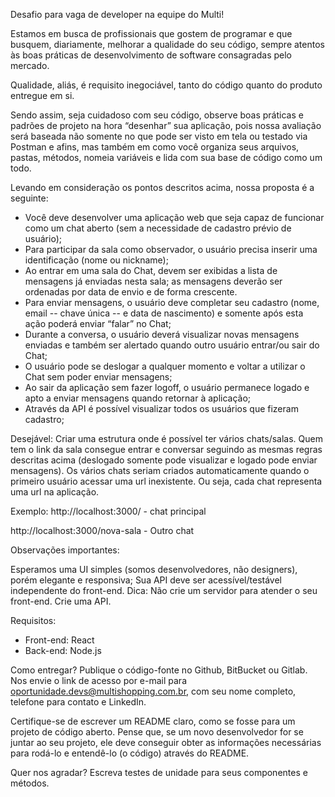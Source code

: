Desafio para vaga de developer na equipe do Multi!

Estamos em busca de profissionais que gostem de programar e que busquem, diariamente, melhorar a qualidade do seu código, sempre atentos às boas práticas de desenvolvimento de software consagradas pelo mercado.

Qualidade, aliás, é requisito inegociável, tanto do código quanto do produto entregue em si.

Sendo assim, seja cuidadoso com seu código, observe boas práticas e padrões de projeto na hora “desenhar” sua aplicação, pois nossa avaliação será baseada não somente no que pode ser visto em tela ou testado via Postman e afins, mas também em como você organiza seus arquivos, pastas, métodos, nomeia variáveis e lida com sua base de código como um todo.

Levando em consideração os pontos descritos acima, nossa proposta é a seguinte:

- Você deve desenvolver uma aplicação web que seja capaz de funcionar como um chat aberto (sem a necessidade de cadastro prévio de usuário);
- Para participar da sala como observador, o usuário precisa inserir uma identificação (nome ou nickname);
- Ao entrar em uma sala do Chat, devem ser exibidas a lista de mensagens já enviadas nesta sala; as mensagens deverão ser ordenadas por data de envio e de forma crescente.
- Para enviar mensagens, o usuário deve completar seu cadastro (nome, email -- chave única -- e data de nascimento) e somente após esta ação poderá enviar “falar” no Chat;
- Durante a conversa, o usuário deverá visualizar novas mensagens enviadas e também ser alertado quando outro usuário entrar/ou sair do Chat;
- O usuário pode se deslogar a qualquer momento e voltar a utilizar o Chat sem poder enviar mensagens;
- Ao sair da aplicação sem fazer logoff, o usuário permanece logado e apto a enviar mensagens quando retornar à aplicação;
- Através da API é possível visualizar todos os usuários que fizeram cadastro;

Desejável: Criar uma estrutura onde é possível ter vários chats/salas. Quem tem o link da sala consegue entrar e conversar seguindo as mesmas regras descritas acima (deslogado somente pode visualizar e logado pode enviar mensagens). Os vários chats seriam criados automaticamente quando o primeiro usuário acessar uma url inexistente. Ou seja, cada chat representa uma url na aplicação.

Exemplo: http://localhost:3000/ - chat principal

http://localhost:3000/nova-sala - Outro chat


Observações importantes:

Esperamos uma UI simples (somos desenvolvedores, não designers), porém elegante e responsiva;
Sua API deve ser acessível/testável independente do front-end.
Dica: Não crie um servidor para atender o seu front-end. Crie uma API.

Requisitos:
- Front-end: React
- Back-end: Node.js

Como entregar?
Publique o código-fonte no Github, BitBucket ou Gitlab. Nos envie o link de acesso por e-mail para oportunidade.devs@multishopping.com.br, com seu nome completo, telefone para contato e LinkedIn.

Certifique-se de escrever um README claro, como se fosse para um projeto de código aberto. Pense que, se um novo desenvolvedor for se juntar ao seu projeto, ele deve conseguir obter as informações necessárias para rodá-lo e entendê-lo (o código) através do README.

Quer nos agradar? Escreva testes de unidade para seus componentes e métodos.